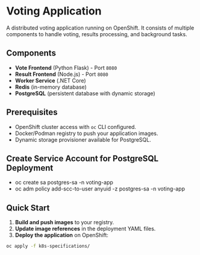 # Voting Application

A distributed voting application running on OpenShift. It consists of multiple components to handle voting, results processing, and background tasks.

## Components

- **Vote Frontend** (Python Flask) - Port `8080`  
- **Result Frontend** (Node.js) - Port `8080`  
- **Worker Service** (.NET Core)  
- **Redis** (in-memory database)  
- **PostgreSQL** (persistent database with dynamic storage)  

## Prerequisites

- OpenShift cluster access with `oc` CLI configured.  
- Docker/Podman registry to push your application images.  
- Dynamic storage provisioner available for PostgreSQL.  

## Create Service Account for PostgreSQL Deployment
- oc create sa postgres-sa -n voting-app
- oc adm policy add-scc-to-user anyuid -z postgres-sa -n voting-app

## Quick Start

1. **Build and push images** to your registry.  
2. **Update image references** in the deployment YAML files.  
3. **Deploy the application** on OpenShift:

```bash
oc apply -f k8s-specifications/

